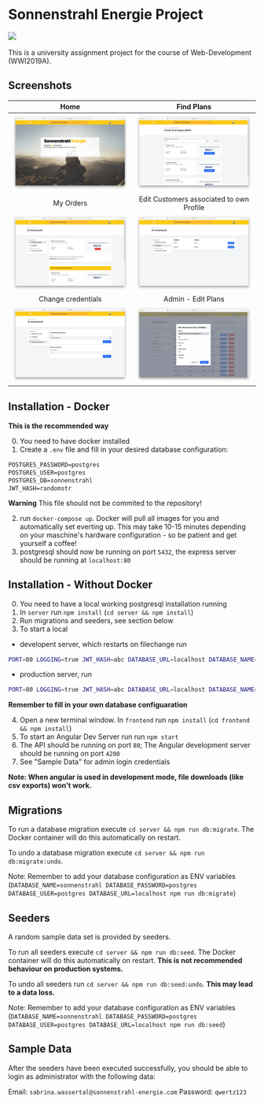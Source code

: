 # Sonnenstrahl Energie Project
![](https://github.com/ToKoSoftware/dhbw-sonnenstrahl/workflows/CI/badge.svg)


This is a university assignment project for the course of Web-Development (WWI2019A).


## Screenshots

Home             |  Find Plans
:-------------------------:|:-------------------------:
![](https://raw.githubusercontent.com/ToKoSoftware/dhbw-sonnenstrahl/main/screenshots/Screenshot1.png)  |  ![](https://raw.githubusercontent.com/ToKoSoftware/dhbw-sonnenstrahl/main/screenshots/Screenshot2.png)
My Orders             |  Edit Customers associated to own Profile
![](https://raw.githubusercontent.com/ToKoSoftware/dhbw-sonnenstrahl/main/screenshots/Screenshot3.png)  |  ![](https://raw.githubusercontent.com/ToKoSoftware/dhbw-sonnenstrahl/main/screenshots/Screenshot4.png)
Change credentials             |  Admin - Edit Plans
![](https://raw.githubusercontent.com/ToKoSoftware/dhbw-sonnenstrahl/main/screenshots/Screenshot5.png)  |  ![](https://raw.githubusercontent.com/ToKoSoftware/dhbw-sonnenstrahl/main/screenshots/Screenshot6.png)


## Installation - Docker
**This is the recommended way**

0. You need to have docker installed
1. Create a `.env` file and fill in your desired database configuration:

```
POSTGRES_PASSWORD=postgres
POSTGRES_USER=postgres
POSTGRES_DB=sonnenstrahl
JWT_HASH=randomstr
```
**Warning** This file should not be commited to the repository!

2. run `docker-compose up`. Docker will pull all images for you and automatically set everting up. This may take 10-15 minutes depending on your maschine's hardware configuration - so be patient and get yourself a coffee!
3. postgresql should now be running on port `5432`, the express server should be running at `localhost:80`

## Installation - Without Docker
0. You need to have a local working postgresql installation running
1. In `server` run `npm install` (`cd server && npm install`)
2. Run migrations and seeders, see section below
3. To start a local 
  - developent server, which restarts on filechange run 
  ```bash
  PORT=80 LOGGING=true JWT_HASH=abc DATABASE_URL=localhost DATABASE_NAME=sonnenstrahl DATABASE_USER=postgres DATABASE_PASSWORD=postgres npm run dev
  ```
  - production server, run 
  ```bash
  PORT=80 LOGGING=true JWT_HASH=abc DATABASE_URL=localhost DATABASE_NAME=sonnenstrahl DATABASE_USER=postgres DATABASE_PASSWORD=postgres npm start
  ```
  **Remember to fill in your own database configuaration**
  
4. Open a new terminal window. In `frontend` run `npm install` (`cd frontend && npm install`)
5. To start an Angular Dev Server run run `npm start`
6. The API should be running on port `80`; The Angular development server should be running on port `4200`
7. See "Sample Data" for admin login credentials 

**Note: When angular is used in development mode, file downloads (like csv exports) won't work.**

## Migrations

To run a database migration execute `cd server && npm run db:migrate`. The Docker container will do this automatically on restart.

To undo a database migration execute `cd server && npm run db:migrate:undo`.

Note: Remember to add your database configuration as ENV variables (`DATABASE_NAME=sonnenstrahl DATABASE_PASSWORD=postgres DATABASE_USER=postgres DATABASE_URL=localhost npm run db:migrate`) 

## Seeders

A random sample data set is provided by seeders.

To run all seeders execute `cd server && npm run db:seed`. The Docker container will do this automatically on restart.
**This is not recommended behaviour on production systems.**

To undo all seeders run `cd server && npm run db:seed:undo`. **This may lead to a data loss.**

Note: Remember to add your database configuration as ENV variables (`DATABASE_NAME=sonnenstrahl DATABASE_PASSWORD=postgres DATABASE_USER=postgres DATABASE_URL=localhost npm run db:seed`) 

## Sample Data
After the seeders have been executed successfully, you should be able to login as administrator with the following data: 

Email: `sabrina.wassertal@sonnenstrahl-energie.com`
Password: `qwertz123`